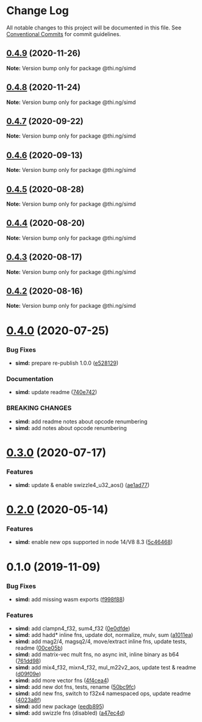 # Change Log

All notable changes to this project will be documented in this file.
See [Conventional Commits](https://conventionalcommits.org) for commit guidelines.

## [0.4.9](https://github.com/thi-ng/umbrella/compare/@thi.ng/simd@0.4.8...@thi.ng/simd@0.4.9) (2020-11-26)

**Note:** Version bump only for package @thi.ng/simd





## [0.4.8](https://github.com/thi-ng/umbrella/compare/@thi.ng/simd@0.4.7...@thi.ng/simd@0.4.8) (2020-11-24)

**Note:** Version bump only for package @thi.ng/simd





## [0.4.7](https://github.com/thi-ng/umbrella/compare/@thi.ng/simd@0.4.6...@thi.ng/simd@0.4.7) (2020-09-22)

**Note:** Version bump only for package @thi.ng/simd





## [0.4.6](https://github.com/thi-ng/umbrella/compare/@thi.ng/simd@0.4.5...@thi.ng/simd@0.4.6) (2020-09-13)

**Note:** Version bump only for package @thi.ng/simd





## [0.4.5](https://github.com/thi-ng/umbrella/compare/@thi.ng/simd@0.4.4...@thi.ng/simd@0.4.5) (2020-08-28)

**Note:** Version bump only for package @thi.ng/simd





## [0.4.4](https://github.com/thi-ng/umbrella/compare/@thi.ng/simd@0.4.3...@thi.ng/simd@0.4.4) (2020-08-20)

**Note:** Version bump only for package @thi.ng/simd





## [0.4.3](https://github.com/thi-ng/umbrella/compare/@thi.ng/simd@0.4.2...@thi.ng/simd@0.4.3) (2020-08-17)

**Note:** Version bump only for package @thi.ng/simd





## [0.4.2](https://github.com/thi-ng/umbrella/compare/@thi.ng/simd@0.4.1...@thi.ng/simd@0.4.2) (2020-08-16)

**Note:** Version bump only for package @thi.ng/simd





# [0.4.0](https://github.com/thi-ng/umbrella/compare/@thi.ng/simd@0.3.1...@thi.ng/simd@0.4.0) (2020-07-25)


### Bug Fixes

* **simd:** prepare re-publish 1.0.0 ([e528129](https://github.com/thi-ng/umbrella/commit/e52812952017ea2a29cad1d1bd081f49f5a1bf9d))


### Documentation

* **simd:** update readme ([740e742](https://github.com/thi-ng/umbrella/commit/740e74239a8ad6ee0fd54c68016fcf97374054c9))


### BREAKING CHANGES

* **simd:** add readme notes about opcode renumbering
* **simd:** add notes about opcode renumbering





# [0.3.0](https://github.com/thi-ng/umbrella/compare/@thi.ng/simd@0.2.9...@thi.ng/simd@0.3.0) (2020-07-17)


### Features

* **simd:** update & enable swizzle4_u32_aos() ([ae1ad77](https://github.com/thi-ng/umbrella/commit/ae1ad77a7e5e117bfe8a01f3b33526c6ef6633fe))





# [0.2.0](https://github.com/thi-ng/umbrella/compare/@thi.ng/simd@0.1.16...@thi.ng/simd@0.2.0) (2020-05-14)


### Features

* **simd:** enable new ops supported in node 14/V8 8.3 ([5c46468](https://github.com/thi-ng/umbrella/commit/5c464682ef1a720cbfca3d79b76a94fc7444b781))





# 0.1.0 (2019-11-09)

### Bug Fixes

* **simd:** add missing wasm exports ([f998f88](https://github.com/thi-ng/umbrella/commit/f998f883a10e1a663da7213fed49948c005fcdf1))

### Features

* **simd:** add clampn4_f32, sum4_f32 ([0e0dfde](https://github.com/thi-ng/umbrella/commit/0e0dfde150856ea62c0b316a3a6391dccd3646a8))
* **simd:** add hadd* inline fns, update dot, normalize, mulv, sum ([a1011ea](https://github.com/thi-ng/umbrella/commit/a1011ead5ee1d55adbea1da1efcea2829b037210))
* **simd:** add mag2/4, magsq2/4, move/extract inline fns, update tests, readme ([00ce05b](https://github.com/thi-ng/umbrella/commit/00ce05b5ec54e4ba1542e671de8dcd61b396a783))
* **simd:** add matrix-vec mult fns, no async init, inline binary as b64 ([761dd98](https://github.com/thi-ng/umbrella/commit/761dd9822c4f78d3581a533385763cdc09154da9))
* **simd:** add mix4_f32, mixn4_f32, mul_m22v2_aos, update test & readme ([d09f09e](https://github.com/thi-ng/umbrella/commit/d09f09ecd519c41db72e68a06d566190e57f647c))
* **simd:** add more vector fns ([4f4cea4](https://github.com/thi-ng/umbrella/commit/4f4cea4ed912236aeacb19e0d50f171bf9dde15b))
* **simd:** add new dot fns, tests, rename ([50bc9fc](https://github.com/thi-ng/umbrella/commit/50bc9fc85b141c11cedf66f4384561259f93fff9))
* **simd:** add new fns, switch to f32x4 namespaced ops, update readme ([4023a8f](https://github.com/thi-ng/umbrella/commit/4023a8f02b9759bb0d3b11036de578e37b82493e))
* **simd:** add new package ([eedb895](https://github.com/thi-ng/umbrella/commit/eedb89530555332103e3a32147c318592edf830b))
* **simd:** add swizzle fns (disabled) ([a47ec4d](https://github.com/thi-ng/umbrella/commit/a47ec4dbc16271103a7b4aaca730677136275e9d))
